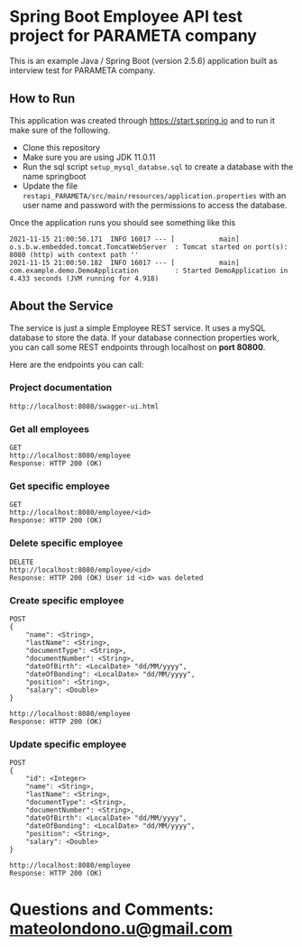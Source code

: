 # Spring Boot Employee API test project for PARAMETA company

This is an example Java / Spring Boot (version 2.5.6) application built as interview test for PARAMETA company.

## How to Run

This application was created through https://start.spring.io and to run it make sure of the following.

* Clone this repository
* Make sure you are using JDK 11.0.11
* Run the sql script ```setup_mysql_databse.sql``` to create a database with the name springboot
* Update the file ```restapi_PARAMETA/src/main/resources/application.properties``` with an user name and password with the permissions to access the database.

Once the application runs you should see something like this

```
2021-11-15 21:00:50.171  INFO 16017 --- [           main] o.s.b.w.embedded.tomcat.TomcatWebServer  : Tomcat started on port(s): 8080 (http) with context path ''
2021-11-15 21:00:50.182  INFO 16017 --- [           main] com.example.demo.DemoApplication         : Started DemoApplication in 4.433 seconds (JVM running for 4.918)
```

## About the Service

The service is just a simple Employee REST service. It uses a mySQL database to store the data.  If your database connection properties work, you can call some REST endpoints through localhost on **port 80800**.

Here are the endpoints you can call:
### Project documentation

```
http://localhost:8080/swagger-ui.html
```

### Get all employees

```
GET
http://localhost:8080/employee
Response: HTTP 200 (OK)
```

### Get specific employee

```
GET
http://localhost:8080/employee/<id>
Response: HTTP 200 (OK)
```
### Delete specific employee

```
DELETE
http://localhost:8080/employee/<id>
Response: HTTP 200 (OK) User id <id> was deleted
```
### Create specific employee

```
POST
{
    "name": <String>,
    "lastName": <String>,
    "documentType": <String>,
    "documentNumber": <String>,
    "dateOfBirth": <LocalDate> "dd/MM/yyyy",
    "dateOfBonding": <LocalDate> "dd/MM/yyyy",
    "position": <String>,
    "salary": <Double>
}

http://localhost:8080/employee
Response: HTTP 200 (OK)
```

### Update specific employee

```
POST
{
    "id": <Integer>
    "name": <String>,
    "lastName": <String>,
    "documentType": <String>,
    "documentNumber": <String>,
    "dateOfBirth": <LocalDate> "dd/MM/yyyy",
    "dateOfBonding": <LocalDate> "dd/MM/yyyy",
    "position": <String>,
    "salary": <Double>
}

http://localhost:8080/employee
Response: HTTP 200 (OK)
```

# Questions and Comments: mateolondono.u@gmail.com
